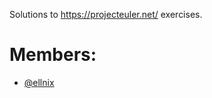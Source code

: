 
Solutions to https://projecteuler.net/ exercises.

# Members:

- [@ellnix](https://github.com/ellnix)
